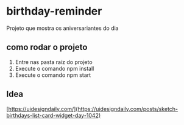 # birthday-reminder

Projeto que mostra os aniversariantes do dia

## como rodar o projeto
1. Entre nas pasta raíz do projeto
2. Execute o comando npm install
3. Execute o comando npm start

## Idea

[https://uidesigndaily.com/](https://uidesigndaily.com/posts/sketch-birthdays-list-card-widget-day-1042)
